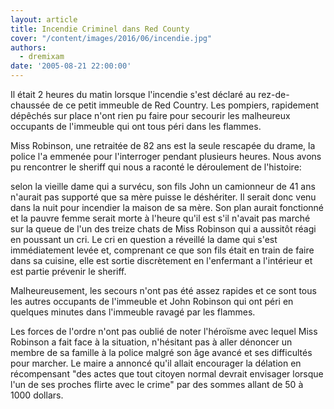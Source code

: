 ```yaml
---
layout: article
title: Incendie Criminel dans Red County
cover: "/content/images/2016/06/incendie.jpg"
authors:
  - dremixam
date: '2005-08-21 22:00:00'
---
```


Il était 2 heures du matin lorsque l'incendie s'est déclaré au rez-de-chaussée de ce petit immeuble de Red Country. Les pompiers, rapidement dépêchés sur place n'ont rien pu faire pour secourir les malheureux occupants de l'immeuble qui ont tous péri dans les flammes.

Miss Robinson, une retraitée de 82 ans est la seule rescapée du drame, la police l'a emmenée pour l'interroger pendant plusieurs heures. Nous avons pu rencontrer le sheriff qui nous a raconté le déroulement de l'histoire:

selon la vieille dame qui a survécu, son fils John un camionneur de 41 ans n'aurait pas supporté que sa mère puisse le déshériter. Il serait donc venu dans la nuit pour incendier la maison de sa mère. Son plan aurait fonctionné et la pauvre femme serait morte à l'heure qu'il est s'il n'avait pas marché sur la queue de l'un des treize chats de Miss Robinson qui a aussitôt réagi en poussant un cri. Le cri en question a réveillé la dame qui s'est immédiatement levée et, comprenant ce que son fils était en train de faire dans sa cuisine, elle est sortie discrètement en l'enfermant a l'intérieur et est partie prévenir le sheriff.

Malheureusement, les secours n'ont pas été assez rapides et ce sont tous les autres occupants de l'immeuble et John Robinson qui ont péri en quelques minutes dans l'immeuble ravagé par les flammes.

Les forces de l'ordre n'ont pas oublié de noter l'héroïsme avec lequel Miss Robinson a fait face à la situation, n'hésitant pas à aller dénoncer un membre de sa famille à la police malgré son âge avancé et ses difficultés pour marcher. Le maire a annoncé qu'il allait encourager la délation en récompensant "des actes que tout citoyen normal devrait envisager lorsque l'un de ses proches flirte avec le crime" par des sommes allant de 50 à 1000 dollars.